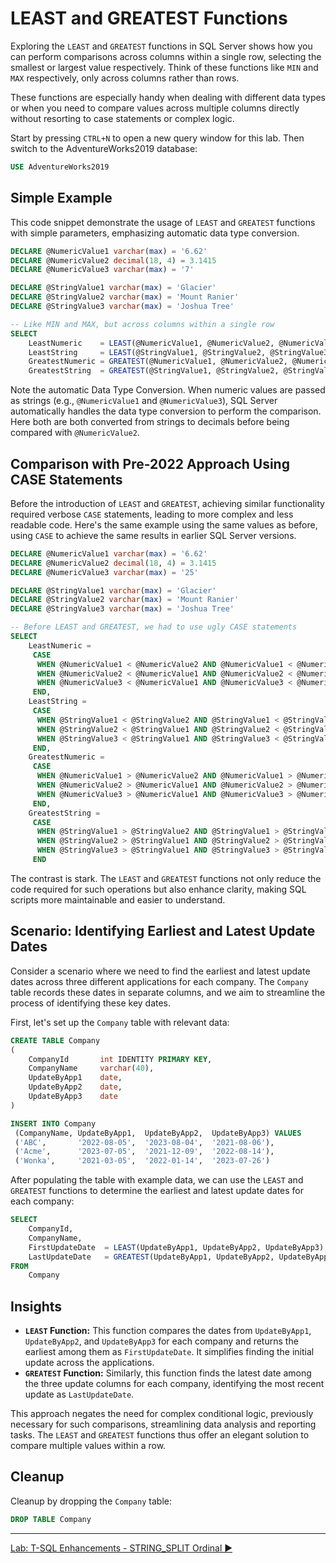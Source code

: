 ﻿# LEAST and GREATEST Functions

Exploring the `LEAST` and `GREATEST` functions in SQL Server shows how you can perform comparisons across columns within a single row, selecting the smallest or largest value respectively. Think of these functions like `MIN` and `MAX` respectively, only across columns rather than rows.

These functions are especially handy when dealing with different data types or when you need to compare values across multiple columns directly without resorting to case statements or complex logic.

Start by pressing `CTRL+N` to open a new query window for this lab. Then switch to the AdventureWorks2019 database:

```sql
USE AdventureWorks2019
```

## Simple Example

This code snippet demonstrate the usage of `LEAST` and `GREATEST` functions with simple parameters, emphasizing automatic data type conversion.

```sql
DECLARE @NumericValue1 varchar(max) = '6.62'
DECLARE @NumericValue2 decimal(18, 4) = 3.1415
DECLARE @NumericValue3 varchar(max) = '7'

DECLARE @StringValue1 varchar(max) = 'Glacier'
DECLARE @StringValue2 varchar(max) = 'Mount Ranier'
DECLARE @StringValue3 varchar(max) = 'Joshua Tree'

-- Like MIN and MAX, but across columns within a single row
SELECT
    LeastNumeric    = LEAST(@NumericValue1, @NumericValue2, @NumericValue3),
    LeastString     = LEAST(@StringValue1, @StringValue2, @StringValue3),
    GreatestNumeric = GREATEST(@NumericValue1, @NumericValue2, @NumericValue3),
    GreatestString  = GREATEST(@StringValue1, @StringValue2, @StringValue3)
```

Note the automatic Data Type Conversion. When numeric values are passed as strings (e.g., `@NumericValue1` and `@NumericValue3`), SQL Server automatically handles the data type conversion to perform the comparison. Here both are both converted from strings to decimals before being compared with `@NumericValue2`.

## Comparison with Pre-2022 Approach Using CASE Statements

Before the introduction of `LEAST` and `GREATEST`, achieving similar functionality required verbose `CASE` statements, leading to more complex and less readable code. Here's the same example using the same values as before, using `CASE` to achieve the same results in earlier SQL Server versions.

```sql
DECLARE @NumericValue1 varchar(max) = '6.62'
DECLARE @NumericValue2 decimal(18, 4) = 3.1415
DECLARE @NumericValue3 varchar(max) = '25'

DECLARE @StringValue1 varchar(max) = 'Glacier'
DECLARE @StringValue2 varchar(max) = 'Mount Ranier'
DECLARE @StringValue3 varchar(max) = 'Joshua Tree'

-- Before LEAST and GREATEST, we had to use ugly CASE statements
SELECT
    LeastNumeric =
     CASE
      WHEN @NumericValue1 < @NumericValue2 AND @NumericValue1 < @NumericValue3 THEN @NumericValue1
      WHEN @NumericValue2 < @NumericValue1 AND @NumericValue2 < @NumericValue3 THEN @NumericValue2
      WHEN @NumericValue3 < @NumericValue1 AND @NumericValue3 < @NumericValue2 THEN @NumericValue3
     END,
    LeastString =
     CASE
      WHEN @StringValue1 < @StringValue2 AND @StringValue1 < @StringValue3 THEN @StringValue1
      WHEN @StringValue2 < @StringValue1 AND @StringValue2 < @StringValue3 THEN @StringValue2
      WHEN @StringValue3 < @StringValue1 AND @StringValue3 < @StringValue2 THEN @StringValue3
     END,
    GreatestNumeric =
     CASE
      WHEN @NumericValue1 > @NumericValue2 AND @NumericValue1 > @NumericValue3 THEN @NumericValue1
      WHEN @NumericValue2 > @NumericValue1 AND @NumericValue2 > @NumericValue3 THEN @NumericValue2
      WHEN @NumericValue3 > @NumericValue1 AND @NumericValue3 > @NumericValue2 THEN @NumericValue3
     END,
    GreatestString =
     CASE
      WHEN @StringValue1 > @StringValue2 AND @StringValue1 > @StringValue3 THEN @StringValue1
      WHEN @StringValue2 > @StringValue1 AND @StringValue2 > @StringValue3 THEN @StringValue2
      WHEN @StringValue3 > @StringValue1 AND @StringValue3 > @StringValue2 THEN @StringValue3
     END
```

The contrast is stark. The `LEAST` and `GREATEST` functions not only reduce the code required for such operations but also enhance clarity, making SQL scripts more maintainable and easier to understand.

## Scenario: Identifying Earliest and Latest Update Dates

Consider a scenario where we need to find the earliest and latest update dates across three different applications for each company. The `Company` table records these dates in separate columns, and we aim to streamline the process of identifying these key dates.

First, let's set up the `Company` table with relevant data:

```sql
CREATE TABLE Company
(
    CompanyId       int IDENTITY PRIMARY KEY,
    CompanyName     varchar(40),
    UpdateByApp1    date,
    UpdateByApp2    date,
    UpdateByApp3    date
)

INSERT INTO Company
 (CompanyName, UpdateByApp1,  UpdateByApp2,  UpdateByApp3) VALUES
 ('ABC',       '2022-08-05',  '2023-08-04',  '2021-08-06'),
 ('Acme',      '2023-07-05',  '2021-12-09',  '2022-08-14'),
 ('Wonka',     '2021-03-05',  '2022-01-14',  '2023-07-26')
```

After populating the table with example data, we can use the `LEAST` and `GREATEST` functions to determine the earliest and latest update dates for each company:

```sql
SELECT
    CompanyId,
    CompanyName,
    FirstUpdateDate  = LEAST(UpdateByApp1, UpdateByApp2, UpdateByApp3),
    LastUpdateDate   = GREATEST(UpdateByApp1, UpdateByApp2, UpdateByApp3)
FROM
    Company
```

## Insights

- **`LEAST` Function:** This function compares the dates from `UpdateByApp1`, `UpdateByApp2`, and `UpdateByApp3` for each company and returns the earliest among them as `FirstUpdateDate`. It simplifies finding the initial update across the applications.
- **`GREATEST` Function:** Similarly, this function finds the latest date among the three update columns for each company, identifying the most recent update as `LastUpdateDate`.

This approach negates the need for complex conditional logic, previously necessary for such comparisons, streamlining data analysis and reporting tasks. The `LEAST` and `GREATEST` functions thus offer an elegant solution to compare multiple values within a row.

## Cleanup

Cleanup by dropping the `Company` table:

```sql
DROP TABLE Company
```

___

[Lab: T-SQL Enhancements - STRING_SPLIT Ordinal ▶](https://github.com/lennilobel/sql2022-workshop-hol/blob/main/HOL/1.%20T-SQL%20Enhancements/4.%20STRING_SPLIT%20ordinal.md)
